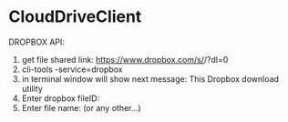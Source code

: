 # CloudDriveClient

DROPBOX API:
1. get file shared link:
https://www.dropbox.com/s/<fileID>/<file name>?dl=0
1. cli-tools -service=dropbox
2. in terminal window will show next message: This Dropbox download utility
3. Enter dropbox fileID: <fileID>
4. Enter file name: <file name>(or any other...)
